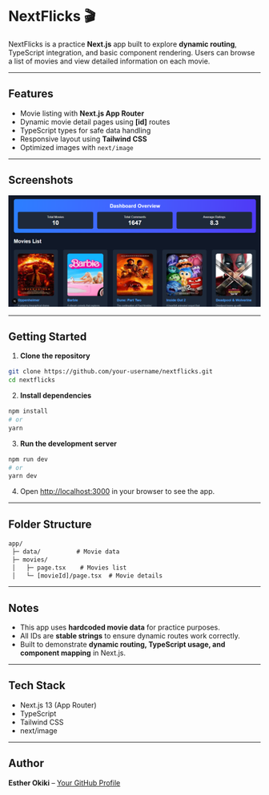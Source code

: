 # NextFlicks 🎬

NextFlicks is a practice **Next.js** app built to explore **dynamic routing**, TypeScript integration, and basic component rendering. Users can browse a list of movies and view detailed information on each movie.

---

## Features

- Movie listing with **Next.js App Router**
- Dynamic movie detail pages using **\[id]** routes
- TypeScript types for safe data handling
- Responsive layout using **Tailwind CSS**
- Optimized images with `next/image`

---

## Screenshots

![NextFlicks Screenshot](public/screenshots/nextflicks.png)

---

## Getting Started

1. **Clone the repository**

```bash
git clone https://github.com/your-username/nextflicks.git
cd nextflicks
```

2. **Install dependencies**

```bash
npm install
# or
yarn
```

3. **Run the development server**

```bash
npm run dev
# or
yarn dev
```

4. Open [http://localhost:3000](http://localhost:3000) in your browser to see the app.

---

## Folder Structure

```
app/
 ├─ data/          # Movie data
 ├─ movies/
 │   ├─ page.tsx    # Movies list
 │   └─ [movieId]/page.tsx  # Movie details
```

---

## Notes

- This app uses **hardcoded movie data** for practice purposes.
- All IDs are **stable strings** to ensure dynamic routes work correctly.
- Built to demonstrate **dynamic routing, TypeScript usage, and component mapping** in Next.js.

---

## Tech Stack

- Next.js 13 (App Router)
- TypeScript
- Tailwind CSS
- next/image

---

## Author

**Esther Okiki** – [Your GitHub Profile](https://github.com/estheroluwabuyi)
